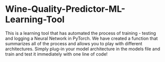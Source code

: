# Wine-Quality-Predictor-ML-Learning-Tool
This is a learning tool that has automated the process of training - testing and logging a Neural Network in PyTorch. We have created a function that summarizes all of the process and allows you to play with different architectures. Simply plug-in your model architecture in the models file and train and test it immediately with one line of code!  
